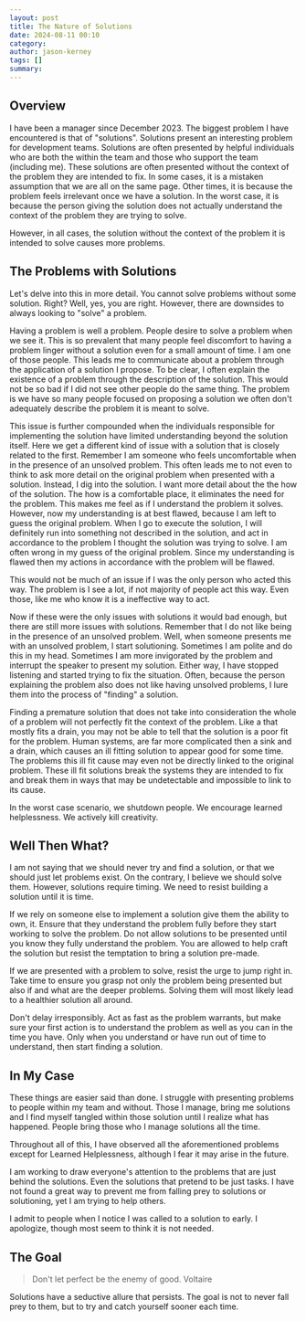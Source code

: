 ```yaml
---
layout: post
title: The Nature of Solutions
date: 2024-08-11 00:10
category: 
author: jason-kerney
tags: []
summary:
---
```


## Overview ##

I have been a manager since December 2023. The biggest problem I have encountered is that of "solutions". Solutions present an interesting problem for development teams. Solutions are often presented by helpful individuals who are both the within the team and those who support the team (including me). These solutions are often presented without the context of the problem they are intended to fix. In some cases, it is a mistaken assumption that we are all on the same page. Other times, it is because the problem feels irrelevant once we have a solution. In the worst case, it is because the person giving the solution does not actually understand the context of the problem they are trying to solve.

However, in all cases, the solution without the context of the problem it is intended to solve causes more problems.

## The Problems with Solutions ##

Let's delve into this in more detail. You cannot solve problems without some solution. Right? Well, yes, you are right. However, there are downsides to always looking to "solve" a problem.

Having a problem is well a problem. People desire to solve a problem when we see it. This is so prevalent that many people feel discomfort to having a problem linger without a solution even for a small amount of time. I am one of those people. This leads me to communicate about a problem through the application of a solution I propose. To be clear, I often explain the existence of a problem through the description of the solution. This would not be so bad if I did not see other people do the same thing. The problem is we have so many people focused on proposing a solution we often don't adequately describe the problem it is meant to solve.

This issue is further compounded when the individuals responsible for implementing the solution have limited understanding beyond the solution itself. Here we get a different kind of issue with a solution that is closely related to the first. Remember I am someone who feels uncomfortable when in the presence of an unsolved problem. This often leads me to not even to think to ask more detail on the original problem when presented with a solution. Instead, I dig into the solution. I want more detail about the the how of the solution. The how is a comfortable place, it eliminates the need for the problem. This makes me feel as if I understand the problem it solves. However, now my understanding is at best flawed, because I am left to guess the original problem. When I go to execute the solution, I will definitely run into something not described in the solution, and act in accordance to the problem I thought the solution was trying to solve. I am often wrong in my guess of the original problem. Since my understanding is flawed then my actions in accordance with the problem will be flawed.

This would not be much of an issue if I was the only person who acted this way. The problem is I see a lot, if not majority of people act this way. Even those, like me who know it is a ineffective way to act.

Now if these were the only issues with solutions it would bad enough, but there are still more issues with solutions. Remember that I do not like being in the presence of an unsolved problem. Well, when someone presents me with an unsolved problem, I start solutioning. Sometimes I am polite and do this in my head. Sometimes I am more invigorated by the problem and interrupt the speaker to present my solution. Either way, I have stopped listening and started trying to fix the situation. Often, because the person explaining the problem also does not like having unsolved problems, I lure them into the process of "finding" a solution.

Finding a premature solution that does not take into consideration the whole of a problem will not perfectly fit the context of the problem. Like a that mostly fits a drain, you may not be able to tell that the solution is a poor fit for the problem. Human systems, are far more complicated then a sink and a drain, which causes an ill fitting solution to appear good for some time. The problems this ill fit cause may even not be directly linked to the original problem. These ill fit solutions break the systems they are intended to fix and break them in ways that may be undetectable and impossible to link to its cause.

In the worst case scenario, we shutdown people. We encourage learned helplessness. We actively kill creativity.

## Well Then What? ##

I am not saying that we should never try and find a solution, or that we should just let problems exist. On the contrary, I believe we should solve them. However, solutions require timing. We need to resist building a solution until it is time.

If we rely on someone else to implement a solution give them the ability to own, it. Ensure that they understand the problem fully before they start working to solve the problem. Do not allow solutions to be presented until you know they fully understand the problem. You are allowed to help craft the solution but resist the temptation to bring a solution pre-made.

If we are presented with a problem to solve, resist the urge to jump right in. Take time to ensure you grasp not only the problem being presented but also if and what are the deeper problems. Solving them will most likely lead to a healthier solution all around.

Don't delay irresponsibly. Act as fast as the problem warrants, but make sure your first action is to understand the problem as well as you can in the time you have. Only when you understand or have run out of time to understand, then start finding a solution.

## In My Case ##

These things are easier said than done. I struggle with presenting problems to people within my team and without. Those I manage, bring me solutions and I find myself tangled within those solution until I realize what has happened. People bring those who I manage solutions all the time.

Throughout all of this, I have observed all the aforementioned problems except for Learned Helplessness, although I fear it may arise in the future.

I am working to draw everyone's attention to the problems that are just behind the solutions. Even the solutions that pretend to be just tasks. I have not found a great way to prevent me from falling prey to solutions or solutioning, yet I am trying to help others.

I admit to people when I notice I was called to a solution to early. I apologize, though most seem to think it is not needed.

## The Goal ##

> Don't let perfect be the enemy of good.
> Voltaire

Solutions have a seductive allure that persists. The goal is not to never fall prey to them, but to try and catch yourself sooner each time.
